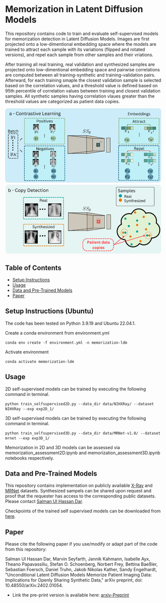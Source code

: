 # Memorization in Latent Diffusion Models


This repository contains code to train and evaluate self-supervised models for memorization detection in Latent Diffusion Models. Images are first projected onto a low-dimentional embedding space where the models are trained to attract each sample with its variations (flipped and rotated versions), and repel each sample from other samples and their vriations. 

After training all real training, real validation and synthesized samples are projected onto low-dimentional embedding space and pairwise correlations are computed between all training-synthetic and training-validation pairs. Afterward, for each training smaple the closest validation sample is selected based on the correlation values, and a threshold value is defined based on 95th percentile of correlation values between training and closest validation samples. All synthetic samples having correlation vlaues greater than the threshold values are categorized as patient data copies.

![Memorization Assessment](figures/method-2.png "memorization detection") 

## Table of Contents
- [Setup Instructions](#installation)
- [Usage](#usage)
- [Data and Pre-Trained Models](#)
- [Paper](#paper)


## Setup Instructions (Ubuntu)
The code has been tested on Python 3.9.19 and Ubuntu 22.04.1.

Create a conda environment from environment.yml 
```
conda env create -f environment.yml -n memorization-ldm
```
Activate environment
```
conda activate memorization-ldm 
```

## Usage
2D self-supervised models can be trained by executing the following command in terminal.
```
python train_selfsupervised2D.py --data_dir data/NIHXRay/ --dataset NIHXRay --exp exp2D_1/
```
3D self-supervised models can be trained by executing the following command in terminal.
```
python train_selfsupervised3D.py --data_dir data/MRNet-v1.0/ --dataset mrnet --exp exp3D_1/
```

Memorization in 2D and 3D models can be assessed via memorization_assessment2D.ipynb and memorization_assessment3D.ipynb notebooks respectively.

## Data and Pre-Trained Models
This repository contains implementation on publicly available [X-Ray](https://arxiv.org/abs/2402.01054) and [MRNet](https://www.kaggle.com/datasets/nih-chest-xrays/data) datasets. Synthesized sampels can be shared upon request and proof that the requester has access to the corresponding public datasets. Please contact [Salman Ul Hassan Dar](mailto:SalmanUlHassan.Dar@med.uni-heidelberg.de).

Checkpoints of the trained self supervised models can be downloaded from [here](https://heibox.uni-heidelberg.de/d/f8ed76adc8ad488596c5/).

## Paper

Please cite the following paper if you use/modify or adapt part of the code from this repository:

Salman Ul Hassan Dar, Marvin Seyfarth, Jannik Kahmann, Isabelle Ayx, Theano Papavassiliu, Stefan O. Schoenberg, Norbert Frey, Bettina Baeßler, Sebastian Foersch, Daniel Truhn, Jakob Nikolas Kather, Sandy Engelhardt, "Unconditional Latent Diffusion Models Memorize Patient Imaging Data: Implications for Openly Sharing Synthetic Data," arXiv preprint, doi: 10.48550/arXiv.2402.01054.

- Link the pre-print version is available here: [arxiv-Preprint](https://arxiv.org/abs/2402.01054)

